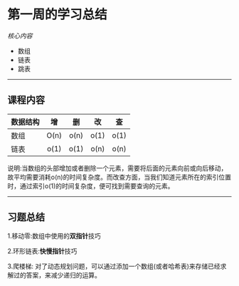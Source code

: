 # 第一周的学习总结
*核心内容*

- 数组
- 链表
- 跳表


----
 ## 课程内容

数据结构|增|删|改|查
-------|:-:|:-:|:-:|:-:|
数组|O(n)|o(n)|o(1)|o(1)|
链表|o(1)|o(1)|o(n)|o(n)|

说明:当数组的头部增加或者删除一个元素，需要将后面的元素向前或向后移动，故平均需要消耗o(n)的时间复杂度。而改查方面，当我们知道元素所在的索引位置时，通过索引o(1)的时间复杂度，便可找到需要查询的元素。

---

## 习题总结

1.移动零:数组中使用的**双指针**技巧

2.环形链表:**快慢指针**技巧

3.爬楼梯: 对了动态规划问题，可以通过添加一个数组(或者哈希表)来存储已经求解过的答案，来减少递归的运算。


